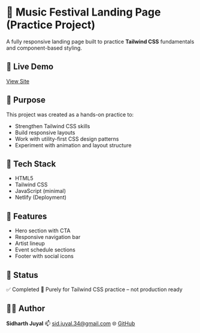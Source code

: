 # 🎸 Music Festival Landing Page (Practice Project)
A fully responsive landing page built to practice **Tailwind CSS** fundamentals and component-based styling.

## 🔗 Live Demo
[View Site](https://musicfestivalsite.netlify.app/)

## 🎯 Purpose
This project was created as a hands-on practice to:
- Strengthen Tailwind CSS skills
- Build responsive layouts
- Work with utility-first CSS design patterns
- Experiment with animation and layout structure

## 🧰 Tech Stack
- HTML5  
- Tailwind CSS  
- JavaScript (minimal)  
- Netlify (Deployment)

## 🧪 Features
- Hero section with CTA
- Responsive navigation bar
- Artist lineup
- Event schedule sections
- Footer with social icons

## 📌 Status
✅ Completed
🧪 Purely for Tailwind CSS practice – not production ready

## 🧑‍💻 Author
**Sidharth Juyal**
📫 [sid.juyal.34@gmail.com](mailto:sid.juyal.34@gmail.com)
🌐 [GitHub](https://github.com/sidharthjuyal)
